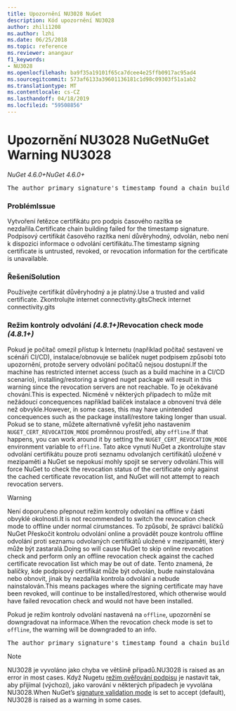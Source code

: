 ```yaml
---
title: Upozornění NU3028 NuGet
description: Kód upozornění NU3028
author: zhili1208
ms.author: lzhi
ms.date: 06/25/2018
ms.topic: reference
ms.reviewer: anangaur
f1_keywords:
- NU3028
ms.openlocfilehash: ba9f35a19101f65ca7dcee4e25ffb0917ac95ad4
ms.sourcegitcommit: 573af6133a39601136181c1d98c09303f51a1ab2
ms.translationtype: MT
ms.contentlocale: cs-CZ
ms.lasthandoff: 04/18/2019
ms.locfileid: "59508856"
---
```

# <a name="nuget-warning-nu3028"></a><span data-ttu-id="883ae-103">Upozornění NU3028 NuGet</span><span class="sxs-lookup"><span data-stu-id="883ae-103">NuGet Warning NU3028</span></span>

<span data-ttu-id="883ae-104">*NuGet 4.6.0+*</span><span class="sxs-lookup"><span data-stu-id="883ae-104">*NuGet 4.6.0+*</span></span>

<pre>The author primary signature's timestamp found a chain building issue: The revocation function was unable to check revocation because the revocation server could not be reached. For more information, visit https://aka.ms/certificateRevocationMode</pre>

### <a name="issue"></a><span data-ttu-id="883ae-105">Problém</span><span class="sxs-lookup"><span data-stu-id="883ae-105">Issue</span></span>
<span data-ttu-id="883ae-106">Vytvoření řetězce certifikátu pro podpis časového razítka se nezdařila.</span><span class="sxs-lookup"><span data-stu-id="883ae-106">Certificate chain building failed for the timestamp signature.</span></span> <span data-ttu-id="883ae-107">Podpisový certifikát časového razítka není důvěryhodný, odvolán, nebo není k dispozici informace o odvolání certifikátu.</span><span class="sxs-lookup"><span data-stu-id="883ae-107">The timestamp signing certificate is untrusted, revoked, or revocation information for the certificate is unavailable.</span></span>

### <a name="solution"></a><span data-ttu-id="883ae-108">Řešení</span><span class="sxs-lookup"><span data-stu-id="883ae-108">Solution</span></span>
<span data-ttu-id="883ae-109">Používejte certifikát důvěryhodný a je platný.</span><span class="sxs-lookup"><span data-stu-id="883ae-109">Use a trusted and valid certificate.</span></span> <span data-ttu-id="883ae-110">Zkontrolujte internet connectivity.gits</span><span class="sxs-lookup"><span data-stu-id="883ae-110">Check internet connectivity.gits</span></span>

### <a name="revocation-check-mode-481"></a><span data-ttu-id="883ae-111">Režim kontroly odvolání *(4.8.1+)*</span><span class="sxs-lookup"><span data-stu-id="883ae-111">Revocation check mode *(4.8.1+)*</span></span>
<span data-ttu-id="883ae-112">Pokud je počítač omezil přístup k Internetu (například počítač sestavení ve scénáři CI/CD), instalace/obnovuje se balíček nuget podpisem způsobí toto upozornění, protože servery odvolání počítačů nejsou dostupní.</span><span class="sxs-lookup"><span data-stu-id="883ae-112">If the machine has restricted internet access (such as a build machine in a CI/CD scenario), installing/restoring a signed nuget package will result in this warning since the revocation servers are not reachable.</span></span> <span data-ttu-id="883ae-113">To je očekávané chování.</span><span class="sxs-lookup"><span data-stu-id="883ae-113">This is expected.</span></span>
<span data-ttu-id="883ae-114">Nicméně v některých případech to může mít nežádoucí concequences například balíček instalace a obnovení trvá déle než obvykle.</span><span class="sxs-lookup"><span data-stu-id="883ae-114">However, in some cases, this may have unintended concequences such as the package install/restore taking longer than usual.</span></span> <span data-ttu-id="883ae-115">Pokud se to stane, můžete alternativně vyřešit jeho nastavením `NUGET_CERT_REVOCATION_MODE` proměnnou prostředí, aby `offline`.</span><span class="sxs-lookup"><span data-stu-id="883ae-115">If that happens, you can work around it by setting the `NUGET_CERT_REVOCATION_MODE` environment variable to `offline`.</span></span> <span data-ttu-id="883ae-116">Tato akce vynutí NuGet a zkontrolujte stav odvolání certifikátu pouze proti seznamu odvolaných certifikátů uložené v mezipaměti a NuGet se nepokusí mohly spojit se servery odvolání.</span><span class="sxs-lookup"><span data-stu-id="883ae-116">This will force NuGet to check the revocation status of the certificate only against the cached certificate revocation list, and NuGet will not attempt to reach revocation servers.</span></span>

> [!Warning]
> <span data-ttu-id="883ae-117">Není doporučeno přepnout režim kontroly odvolání na offline v části obvyklé okolnosti.</span><span class="sxs-lookup"><span data-stu-id="883ae-117">It is not recommended to switch the revocation check mode to offline under normal cirumstances.</span></span> <span data-ttu-id="883ae-118">To způsobí, že správci balíčků NuGet Přeskočit kontrolu odvolání online a provádět pouze kontrolu offline odvolání proti seznamu odvolaných certifikátů uložené v mezipaměti, který může být zastaralá.</span><span class="sxs-lookup"><span data-stu-id="883ae-118">Doing so will cause NuGet to skip online revocation check and perform only an offline revocation check against the cached certificate revocation list which may be out of date.</span></span> <span data-ttu-id="883ae-119">Tento znamená, že balíčky, kde podpisový certifikát může být odvolán, bude nainstalována nebo obnovit, jinak by nezdařila kontrola odvolání a nebude nainstalován.</span><span class="sxs-lookup"><span data-stu-id="883ae-119">This means packages where the signing certificate may have been revoked, will continue to be installed/restored, which otherwise would have failed revocation check and would not have been installed.</span></span>

<span data-ttu-id="883ae-120">Pokud je režim kontroly odvolání nastavená na `offline`, upozornění se downgradovat na informace.</span><span class="sxs-lookup"><span data-stu-id="883ae-120">When the revocation check mode is set to `offline`, the warning will be downgraded to an info.</span></span>

<pre>The author primary signature's timestamp found a chain building issue: The revocation function was unable to check revocation because the certificate is not available in the cached certificate revocation list and NUGET_CERT_REVOCATION_MODE environment variable has been set to offline. For more information, visit https://aka.ms/certificateRevocationMode.</pre>

> [!Note]
> <span data-ttu-id="883ae-121">NU3028 je vyvoláno jako chyba ve většině případů.</span><span class="sxs-lookup"><span data-stu-id="883ae-121">NU3028 is raised as an error in most cases.</span></span> <span data-ttu-id="883ae-122">Když Nugetu [režim ověřování podpisu](https://docs.microsoft.com/en-us/nuget/consume-packages/installing-signed-packages#configure-package-signature-requirements) je nastavit tak, aby přijímal (výchozí), jako varování v některých případech je vyvolána NU3028.</span><span class="sxs-lookup"><span data-stu-id="883ae-122">When NuGet’s [signature validation mode](https://docs.microsoft.com/en-us/nuget/consume-packages/installing-signed-packages#configure-package-signature-requirements) is set to accept (default), NU3028 is raised as a warning in some cases.</span></span>
